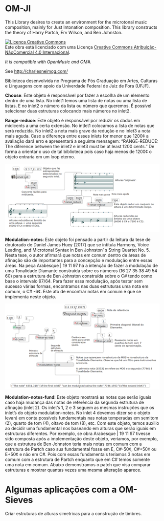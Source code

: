 # OM-JI
This Library desires to create an environment for the microtonal music composition, mainly for Just Intonation composition. This library constructs the theory of Harry Partch, Erv Wilson, and Ben Johnston. 

<a rel="license" href="http://creativecommons.org/licenses/by-nc/4.0/"><img alt="Licença Creative Commons" style="border-width:0" src="https://i.creativecommons.org/l/by-nc/4.0/80x15.png" /></a><br />Este obra está licenciado com uma Licença <a rel="license" href="http://creativecommons.org/licenses/by-nc/4.0/">Creative Commons Atribuição-NãoComercial 4.0 Internacional</a>.

*It is compatible with OpenMusic and OM#*. 

See http://charlesneimog.com/ 
 
Biblioteca desenvolvida no Programa de Pós Graduação em Artes, Culturas e Linguagens com apoio da Univerdade Federal de Juiz de Fora (UFJF).

**Choose**: Este objeto é responsável por fazer a escolha de um elemento dentro de uma lista. No inlet1 temos uma lista de notas ou uma lista de listas. E no inlet2 o número da lista ou número que queremos. É possível selecionar duas estruturas colocando mais números no inlet2. 

**Range-reduce**: Este objeto é responsável por reduzir os dados em midicents a uma certa extensão. No intlet1 colocamos a lista de notas que será reduzida. No inlet2 a nota mais grave da redução e no inlet3 a nota mais aguda. Caso a diferença entre esses inlets for menor que 1200¢ a avaliação dará erro e apresentará a seguinte mensagem: “RANGE-REDUCE: The diference between the inlet2 e inlet3 must be at least 1200 cents.” De forma a orientar o uso de tal biblioteca pois caso haja menos de 1200¢ o objeto entraria em um loop eterno.


![Range Reduce](https://github.com/charlesneimog/OM-JI/blob/master/resources/Imagens/Range%20Reduce.png)

**Modulation-notes**: Este objeto foi pensado a partir da leitura da tese de doutorado de Daniel James Huey (2017) que se intitula Harmony, Voice Leading, and Microtonal Syntax in Ben Johnston’ s String Quartet No. 5. Nesta tese, o autor afirmará que notas em comum dentro de áreas de afinação são de importantes para a concepção e modulação entre essas áreas. Na peça Arabesque | 19 11 97 há a intenção de fazer a modulação de uma Tonalidade Diamante construída sobre os números (16 27 35 38 49 54 60) para a estrutura de Ben Johnston construída sobre o C# tendo como base o intervalo 97/64. Para fazer essa modulação, após testar sem sucesso várias formas, encontramos nas duas estruturas uma nota em comum, o C# -6¢. Este ato de encontrar notas em comum é que se implementa neste objeto. 

![Modulation Notes](https://github.com/charlesneimog/OM-JI/blob/master/resources/Imagens/Modulations%20notes.png)

**Modulation-notes-fund**: Este objeto mostrará as notas que serão iguais caso haja mudança das notas de referência da segunda estrutura de afinação (inlet 2). Os inlet’s 1, 2 e 3 seguem as mesmas instruções que os inlet’s do objeto modulation-notes. No inlet 4 devemos dizer se o objeto levará em conta possíveis fundamentais nas notas temperadas em semitom (2), quarto de tom (4), oitavo de tom (8), etc. Com este objeto, temos auxilio ao decidir uma fundamental nos baseando em alturas que serão iguais em estruturas diferentes. Por exemplo, se obra Arabesque | 19 11 97 tivesse sido composta após a implementação deste objeto, veríamos, por exemplo, que a estrutura de Ben Johnston teria mais notas em comum com a estrutura de Partch caso sua fundamental fosse em E, C#-50¢, C#+50¢ ou E+50¢ e não em C#. Pois com essas fundamentais teríamos 3 notas em comum com a estrutura de Partch enquanto que em C# temos somente uma nota em comum. Abaixo demonstramos o patch que visa comparar estruturas e mostrar quantas vezes uma mesma alteração aparece.


# Algumas aplicações com a OM-Sieves

Criar estruturas de alturas simetricas para a construção de timbres. 
